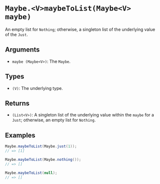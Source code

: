 # `Maybe.<V>maybeToList(Maybe<V> maybe)`

An empty list for `Nothing`; otherwise, a singleton list of the underlying value of the `Just`.

## Arguments

* `maybe (Maybe<V>)`: The `Maybe`.

## Types

* `(V)`: The underlying type.

## Returns

* `(List<V>)`: A singleton list of the underlying value within the `maybe` for a `Just`; otherwise, an empty list for `Nothing`.

## Examples

```java
Maybe.maybeToList(Maybe.just(1));
// => [1]

Maybe.maybeToList(Maybe.nothing());
// => []

Maybe.maybeToList(null);
// => []
```
